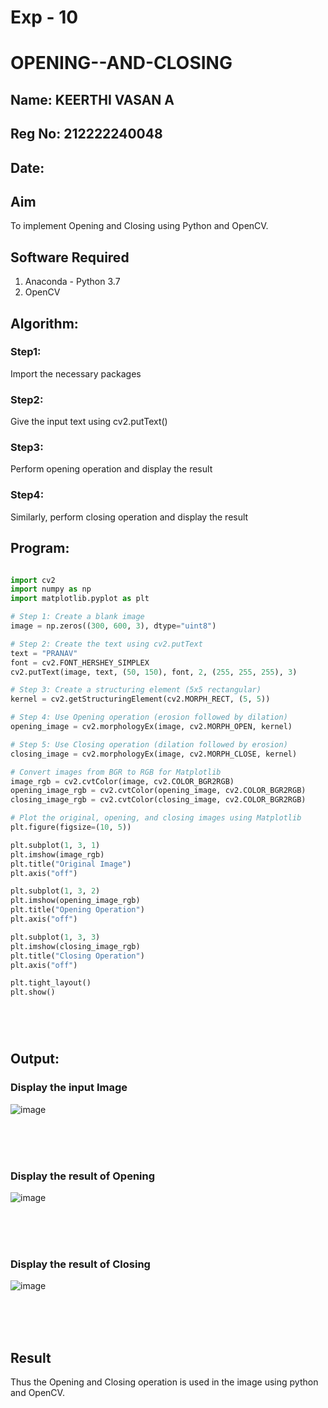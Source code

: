 # Exp - 10
# OPENING--AND-CLOSING
## Name: KEERTHI VASAN A
## Reg No: 212222240048
## Date:
## Aim
To implement Opening and Closing using Python and OpenCV.

## Software Required
1. Anaconda - Python 3.7
2. OpenCV
## Algorithm:
### Step1:
Import the necessary packages

### Step2:
Give the input text using cv2.putText()
<br>

### Step3:
Perform opening operation and display the result
<br>

### Step4:
Similarly, perform closing operation and display the result
<br>


 
## Program:

``` Python

import cv2
import numpy as np
import matplotlib.pyplot as plt

# Step 1: Create a blank image
image = np.zeros((300, 600, 3), dtype="uint8")

# Step 2: Create the text using cv2.putText
text = "PRANAV"
font = cv2.FONT_HERSHEY_SIMPLEX
cv2.putText(image, text, (50, 150), font, 2, (255, 255, 255), 3)

# Step 3: Create a structuring element (5x5 rectangular)
kernel = cv2.getStructuringElement(cv2.MORPH_RECT, (5, 5))

# Step 4: Use Opening operation (erosion followed by dilation)
opening_image = cv2.morphologyEx(image, cv2.MORPH_OPEN, kernel)

# Step 5: Use Closing operation (dilation followed by erosion)
closing_image = cv2.morphologyEx(image, cv2.MORPH_CLOSE, kernel)

# Convert images from BGR to RGB for Matplotlib
image_rgb = cv2.cvtColor(image, cv2.COLOR_BGR2RGB)
opening_image_rgb = cv2.cvtColor(opening_image, cv2.COLOR_BGR2RGB)
closing_image_rgb = cv2.cvtColor(closing_image, cv2.COLOR_BGR2RGB)

# Plot the original, opening, and closing images using Matplotlib
plt.figure(figsize=(10, 5))

plt.subplot(1, 3, 1)
plt.imshow(image_rgb)
plt.title("Original Image")
plt.axis("off")

plt.subplot(1, 3, 2)
plt.imshow(opening_image_rgb)
plt.title("Opening Operation")
plt.axis("off")

plt.subplot(1, 3, 3)
plt.imshow(closing_image_rgb)
plt.title("Closing Operation")
plt.axis("off")

plt.tight_layout()
plt.show()


     



```
## Output:

### Display the input Image
![image](https://github.com/user-attachments/assets/8eb49462-8c75-49e4-b830-57606f7dfd94)


<br>
<br>
<br>

### Display the result of Opening
![image](https://github.com/user-attachments/assets/361189ea-5331-4f2e-a060-a9e4c8796c35)


<br>
<br>
<br>

### Display the result of Closing
![image](https://github.com/user-attachments/assets/e61f1d03-5151-4a10-9d95-589427c57a78)


<br>
<br>
<br>

## Result
Thus the Opening and Closing operation is used in the image using python and OpenCV.
